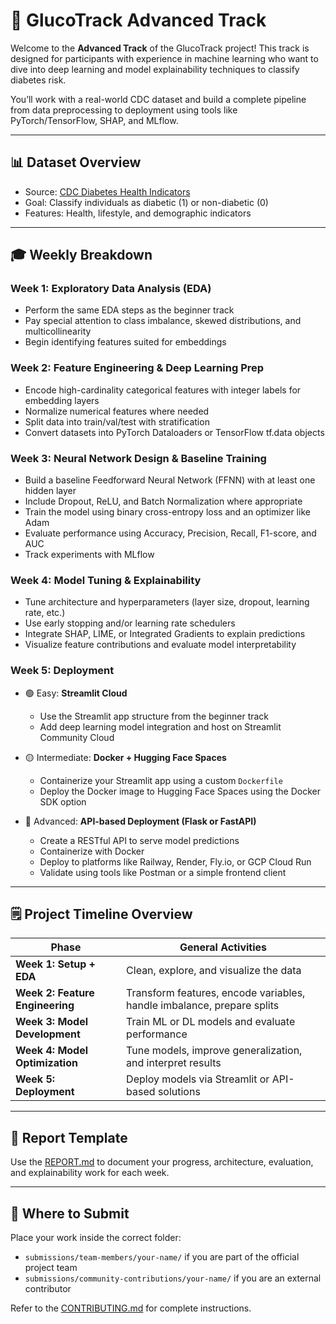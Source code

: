 # 🔴 GlucoTrack Advanced Track

Welcome to the **Advanced Track** of the GlucoTrack project! This track is designed for participants with experience in machine learning who want to dive into deep learning and model explainability techniques to classify diabetes risk.

You’ll work with a real-world CDC dataset and build a complete pipeline from data preprocessing to deployment using tools like PyTorch/TensorFlow, SHAP, and MLflow.

---

## 📊 Dataset Overview

- Source: [CDC Diabetes Health Indicators](https://archive.ics.uci.edu/dataset/891/cdc+diabetes+health+indicators)
- Goal: Classify individuals as diabetic (1) or non-diabetic (0)
- Features: Health, lifestyle, and demographic indicators

---

## 🎓 Weekly Breakdown

### Week 1: Exploratory Data Analysis (EDA)

- Perform the same EDA steps as the beginner track
- Pay special attention to class imbalance, skewed distributions, and multicollinearity
- Begin identifying features suited for embeddings

### Week 2: Feature Engineering & Deep Learning Prep

- Encode high-cardinality categorical features with integer labels for embedding layers
- Normalize numerical features where needed
- Split data into train/val/test with stratification
- Convert datasets into PyTorch Dataloaders or TensorFlow tf.data objects

### Week 3: Neural Network Design & Baseline Training

- Build a baseline Feedforward Neural Network (FFNN) with at least one hidden layer
- Include Dropout, ReLU, and Batch Normalization where appropriate
- Train the model using binary cross-entropy loss and an optimizer like Adam
- Evaluate performance using Accuracy, Precision, Recall, F1-score, and AUC
- Track experiments with MLflow

### Week 4: Model Tuning & Explainability

- Tune architecture and hyperparameters (layer size, dropout, learning rate, etc.)
- Use early stopping and/or learning rate schedulers
- Integrate SHAP, LIME, or Integrated Gradients to explain predictions
- Visualize feature contributions and evaluate model interpretability

### Week 5: Deployment

- 🟢 Easy: **Streamlit Cloud**

  - Use the Streamlit app structure from the beginner track
  - Add deep learning model integration and host on Streamlit Community Cloud

- 🟡 Intermediate: **Docker + Hugging Face Spaces**

  - Containerize your Streamlit app using a custom `Dockerfile`
  - Deploy the Docker image to Hugging Face Spaces using the Docker SDK option

- 🔴 Advanced: **API-based Deployment (Flask or FastAPI)**

  - Create a RESTful API to serve model predictions
  - Containerize with Docker
  - Deploy to platforms like Railway, Render, Fly.io, or GCP Cloud Run
  - Validate using tools like Postman or a simple frontend client

---

## 🗒️ Project Timeline Overview

| Phase                           | General Activities                                                     |
| ------------------------------- | ---------------------------------------------------------------------- |
| **Week 1: Setup + EDA**         | Clean, explore, and visualize the data                                 |
| **Week 2: Feature Engineering** | Transform features, encode variables, handle imbalance, prepare splits |
| **Week 3: Model Development**   | Train ML or DL models and evaluate performance                         |
| **Week 4: Model Optimization**  | Tune models, improve generalization, and interpret results             |
| **Week 5: Deployment**          | Deploy models via Streamlit or API-based solutions                     |

---

## 📃 Report Template

Use the [REPORT.md](./REPORT.md) to document your progress, architecture, evaluation, and explainability work for each week.

---

## 🚪 Where to Submit

Place your work inside the correct folder:

- `submissions/team-members/your-name/` if you are part of the official project team
- `submissions/community-contributions/your-name/` if you are an external contributor

Refer to the [CONTRIBUTING.md](../CONTRIBUTING.md) for complete instructions.


